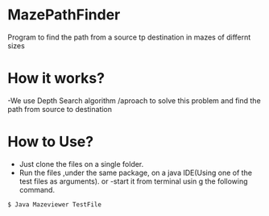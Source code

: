 # MazePathFinder

Program to find the path from a source tp destination in mazes of differnt sizes

# How it works?
  -We use Depth Search algorithm /aproach to solve this problem and find the path from source to destination

# How to Use?

  - Just clone the files on a single folder.
  - Run the files ,under the same package, on a java IDE(Using one of the test files as arguments).
        or
 -start it from terminal usin g the following command.
   ```sh
$ Java Mazeviewer TestFile
```

